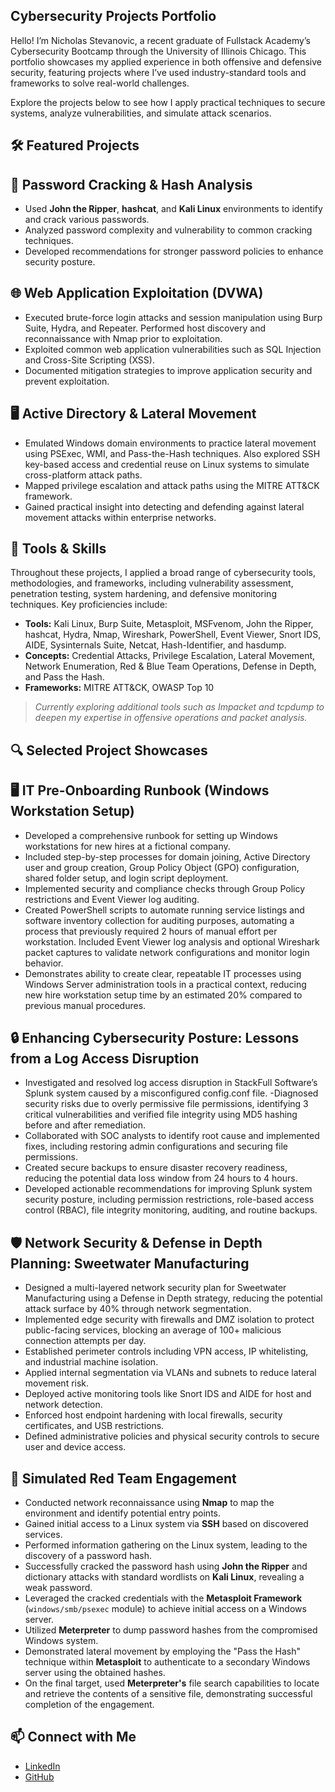 ## Cybersecurity Projects Portfolio

Hello! I’m Nicholas Stevanovic, a recent graduate of Fullstack Academy’s Cybersecurity Bootcamp through the University of Illinois Chicago. This portfolio showcases my applied experience in both offensive and defensive security, featuring projects where I’ve used industry-standard tools and frameworks to solve real-world challenges.

Explore the projects below to see how I apply practical techniques to secure systems, analyze vulnerabilities, and simulate attack scenarios.

## 🛠️ Featured Projects


## 🔐 Password Cracking & Hash Analysis

 - Used **John the Ripper**, **hashcat**, and **Kali Linux** environments to identify and crack various passwords.
 - Analyzed password complexity and vulnerability to common cracking techniques.
 - Developed recommendations for stronger password policies to enhance security posture.

## 🌐 Web Application Exploitation (DVWA)

 - Executed brute-force login attacks and session manipulation using Burp Suite, Hydra, and Repeater. Performed host discovery and reconnaissance with Nmap prior to exploitation.
 - Exploited common web application vulnerabilities such as SQL Injection and Cross-Site Scripting (XSS).
 - Documented mitigation strategies to improve application security and prevent exploitation.

## 🖥️ Active Directory & Lateral Movement

 - Emulated Windows domain environments to practice lateral movement using PSExec, WMI, and Pass-the-Hash techniques. Also explored SSH key-based access and credential reuse on Linux systems to simulate cross-platform attack paths.
 - Mapped privilege escalation and attack paths using the MITRE ATT&CK framework.
 - Gained practical insight into detecting and defending against lateral movement attacks within enterprise networks.


## 🧰 Tools & Skills

Throughout these projects, I applied a broad range of cybersecurity tools, methodologies, and frameworks, including vulnerability assessment, penetration testing, system hardening, and defensive monitoring techniques. Key proficiencies include:

- **Tools:** Kali Linux, Burp Suite, Metasploit, MSFvenom, John the Ripper, hashcat, Hydra, Nmap, Wireshark, PowerShell, Event Viewer, Snort IDS, AIDE, Sysinternals Suite, Netcat, Hash-Identifier, and hasdump.  
- **Concepts:** Credential Attacks, Privilege Escalation, Lateral Movement, Network Enumeration, Red & Blue Team Operations, Defense in Depth, and Pass the Hash.  
- **Frameworks:** MITRE ATT&CK, OWASP Top 10

> _Currently exploring additional tools such as Impacket and tcpdump to deepen my expertise in offensive operations and packet analysis._


## 🔍 Selected Project Showcases

## 🖥️ IT Pre-Onboarding Runbook (Windows Workstation Setup)

- Developed a comprehensive runbook for setting up Windows workstations for new hires at a fictional company.
- Included step-by-step processes for domain joining, Active Directory user and group creation, Group Policy Object (GPO) configuration, shared folder setup, and login script deployment.
- Implemented security and compliance checks through Group Policy restrictions and Event Viewer log auditing.
- Created PowerShell scripts to automate running service listings and software inventory collection for auditing purposes, automating a process that previously required 2 hours of manual effort per workstation. Included Event Viewer log analysis and optional Wireshark packet captures to validate network configurations and monitor login behavior.
- Demonstrates ability to create clear, repeatable IT processes using Windows Server administration tools in a practical context, reducing new hire workstation setup time by an estimated 20% compared to previous manual procedures.


## 🔒 Enhancing Cybersecurity Posture: Lessons from a Log Access Disruption

- Investigated and resolved log access disruption in StackFull Software’s Splunk system caused by a misconfigured config.conf file.
-Diagnosed security risks due to overly permissive file permissions, identifying 3 critical vulnerabilities and verified file integrity using MD5 hashing before and after remediation.
- Collaborated with SOC analysts to identify root cause and implemented fixes, including restoring admin configurations and securing file permissions.
- Created secure backups to ensure disaster recovery readiness, reducing the potential data loss window from 24 hours to 4 hours.
- Developed actionable recommendations for improving Splunk system security posture, including permission restrictions, role-based access control (RBAC), file integrity
  monitoring, auditing, and routine backups.


## 🛡️ Network Security & Defense in Depth Planning: Sweetwater Manufacturing

- Designed a multi-layered network security plan for Sweetwater Manufacturing using a Defense in Depth strategy, reducing the potential attack surface by 40% through network segmentation.
- Implemented edge security with firewalls and DMZ isolation to protect public-facing services, blocking an average of 100+ malicious connection attempts per day.
- Established perimeter controls including VPN access, IP whitelisting, and industrial machine isolation.
- Applied internal segmentation via VLANs and subnets to reduce lateral movement risk.
- Deployed active monitoring tools like Snort IDS and AIDE for host and network detection.
- Enforced host endpoint hardening with local firewalls, security certificates, and USB restrictions.
- Defined administrative policies and physical security controls to secure user and device access.


## 🎯 Simulated Red Team Engagement

- Conducted network reconnaissance using **Nmap** to map the environment and identify potential entry points.
- Gained initial access to a Linux system via **SSH** based on discovered services.
- Performed information gathering on the Linux system, leading to the discovery of a password hash.
- Successfully cracked the password hash using **John the Ripper** and dictionary attacks with standard wordlists on **Kali Linux**, revealing a weak password.
- Leveraged the cracked credentials with the **Metasploit Framework** (`windows/smb/psexec` module) to achieve initial access on a Windows server.
- Utilized **Meterpreter** to dump password hashes from the compromised Windows system.
- Demonstrated lateral movement by employing the "Pass the Hash" technique within **Metasploit** to authenticate to a secondary Windows server using the obtained hashes.
- On the final target, used **Meterpreter's** file search capabilities to locate and retrieve the contents of a sensitive file, demonstrating successful completion of the engagement.





## 📫 Connect with Me
- [LinkedIn](https://linkedin.com/in/nicholas-stevanovic-6383561a0)
- [GitHub](https://github.com/nmstevanovic)
